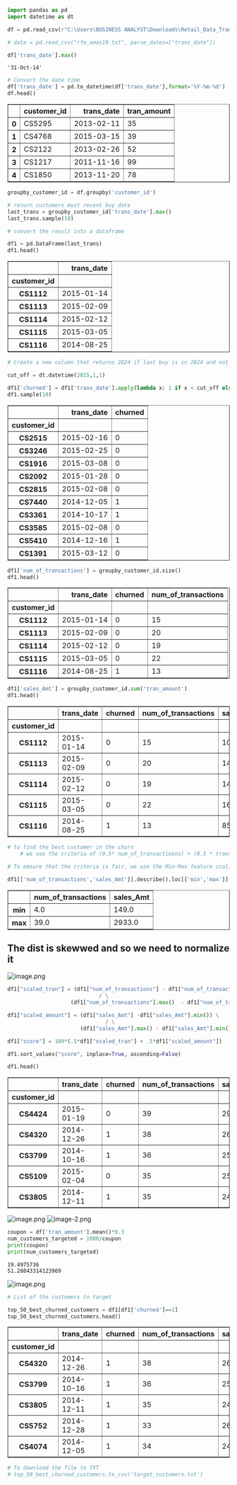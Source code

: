 ```python
import pandas as pd
import datetime as dt
```


```python
df = pd.read_csv(r"C:\Users\BUSINESS ANALYST\Downloads\Retail_Data_Transactions.csv")

# data = pd.read_csv("rfm_xmas19.txt", parse_dates=["trans_date"])
```


```python
df['trans_date'].max()
```




    '31-Oct-14'




```python
# Convert the date time
df['trans_date'] = pd.to_datetime(df['trans_date'],format='%Y-%m-%d')
df.head()
```




<div>
<style scoped>
    .dataframe tbody tr th:only-of-type {
        vertical-align: middle;
    }

    .dataframe tbody tr th {
        vertical-align: top;
    }

    .dataframe thead th {
        text-align: right;
    }
</style>
<table border="1" class="dataframe">
  <thead>
    <tr style="text-align: right;">
      <th></th>
      <th>customer_id</th>
      <th>trans_date</th>
      <th>tran_amount</th>
    </tr>
  </thead>
  <tbody>
    <tr>
      <th>0</th>
      <td>CS5295</td>
      <td>2013-02-11</td>
      <td>35</td>
    </tr>
    <tr>
      <th>1</th>
      <td>CS4768</td>
      <td>2015-03-15</td>
      <td>39</td>
    </tr>
    <tr>
      <th>2</th>
      <td>CS2122</td>
      <td>2013-02-26</td>
      <td>52</td>
    </tr>
    <tr>
      <th>3</th>
      <td>CS1217</td>
      <td>2011-11-16</td>
      <td>99</td>
    </tr>
    <tr>
      <th>4</th>
      <td>CS1850</td>
      <td>2013-11-20</td>
      <td>78</td>
    </tr>
  </tbody>
</table>
</div>




```python
groupby_customer_id = df.groupby('customer_id')
```


```python
# return customers most recent buy date
last_trans = groupby_customer_id['trans_date'].max()
last_trans.sample(10)

# convert the result into a dataframe

df1 = pd.DataFrame(last_trans) 
df1.head()
```




<div>
<style scoped>
    .dataframe tbody tr th:only-of-type {
        vertical-align: middle;
    }

    .dataframe tbody tr th {
        vertical-align: top;
    }

    .dataframe thead th {
        text-align: right;
    }
</style>
<table border="1" class="dataframe">
  <thead>
    <tr style="text-align: right;">
      <th></th>
      <th>trans_date</th>
    </tr>
    <tr>
      <th>customer_id</th>
      <th></th>
    </tr>
  </thead>
  <tbody>
    <tr>
      <th>CS1112</th>
      <td>2015-01-14</td>
    </tr>
    <tr>
      <th>CS1113</th>
      <td>2015-02-09</td>
    </tr>
    <tr>
      <th>CS1114</th>
      <td>2015-02-12</td>
    </tr>
    <tr>
      <th>CS1115</th>
      <td>2015-03-05</td>
    </tr>
    <tr>
      <th>CS1116</th>
      <td>2014-08-25</td>
    </tr>
  </tbody>
</table>
</div>




```python
# Create a new column that returns 2024 if last buy is in 2024 and not 2024 if not

cut_off = dt.datetime(2015,1,1)

df1['churned'] = df1['trans_date'].apply(lambda x: 1 if x < cut_off else 0)
df1.sample(10)
```




<div>
<style scoped>
    .dataframe tbody tr th:only-of-type {
        vertical-align: middle;
    }

    .dataframe tbody tr th {
        vertical-align: top;
    }

    .dataframe thead th {
        text-align: right;
    }
</style>
<table border="1" class="dataframe">
  <thead>
    <tr style="text-align: right;">
      <th></th>
      <th>trans_date</th>
      <th>churned</th>
    </tr>
    <tr>
      <th>customer_id</th>
      <th></th>
      <th></th>
    </tr>
  </thead>
  <tbody>
    <tr>
      <th>CS2515</th>
      <td>2015-02-16</td>
      <td>0</td>
    </tr>
    <tr>
      <th>CS3246</th>
      <td>2015-02-25</td>
      <td>0</td>
    </tr>
    <tr>
      <th>CS1916</th>
      <td>2015-03-08</td>
      <td>0</td>
    </tr>
    <tr>
      <th>CS2092</th>
      <td>2015-01-28</td>
      <td>0</td>
    </tr>
    <tr>
      <th>CS2815</th>
      <td>2015-02-08</td>
      <td>0</td>
    </tr>
    <tr>
      <th>CS7440</th>
      <td>2014-12-05</td>
      <td>1</td>
    </tr>
    <tr>
      <th>CS3361</th>
      <td>2014-10-17</td>
      <td>1</td>
    </tr>
    <tr>
      <th>CS3585</th>
      <td>2015-02-08</td>
      <td>0</td>
    </tr>
    <tr>
      <th>CS5410</th>
      <td>2014-12-16</td>
      <td>1</td>
    </tr>
    <tr>
      <th>CS1391</th>
      <td>2015-03-12</td>
      <td>0</td>
    </tr>
  </tbody>
</table>
</div>




```python
df1['num_of_transactions'] = groupby_customer_id.size()
df1.head()
```




<div>
<style scoped>
    .dataframe tbody tr th:only-of-type {
        vertical-align: middle;
    }

    .dataframe tbody tr th {
        vertical-align: top;
    }

    .dataframe thead th {
        text-align: right;
    }
</style>
<table border="1" class="dataframe">
  <thead>
    <tr style="text-align: right;">
      <th></th>
      <th>trans_date</th>
      <th>churned</th>
      <th>num_of_transactions</th>
    </tr>
    <tr>
      <th>customer_id</th>
      <th></th>
      <th></th>
      <th></th>
    </tr>
  </thead>
  <tbody>
    <tr>
      <th>CS1112</th>
      <td>2015-01-14</td>
      <td>0</td>
      <td>15</td>
    </tr>
    <tr>
      <th>CS1113</th>
      <td>2015-02-09</td>
      <td>0</td>
      <td>20</td>
    </tr>
    <tr>
      <th>CS1114</th>
      <td>2015-02-12</td>
      <td>0</td>
      <td>19</td>
    </tr>
    <tr>
      <th>CS1115</th>
      <td>2015-03-05</td>
      <td>0</td>
      <td>22</td>
    </tr>
    <tr>
      <th>CS1116</th>
      <td>2014-08-25</td>
      <td>1</td>
      <td>13</td>
    </tr>
  </tbody>
</table>
</div>




```python
df1['sales_Amt'] = groupby_customer_id.sum('tran_amount')
df1.head()
```




<div>
<style scoped>
    .dataframe tbody tr th:only-of-type {
        vertical-align: middle;
    }

    .dataframe tbody tr th {
        vertical-align: top;
    }

    .dataframe thead th {
        text-align: right;
    }
</style>
<table border="1" class="dataframe">
  <thead>
    <tr style="text-align: right;">
      <th></th>
      <th>trans_date</th>
      <th>churned</th>
      <th>num_of_transactions</th>
      <th>sales_Amt</th>
    </tr>
    <tr>
      <th>customer_id</th>
      <th></th>
      <th></th>
      <th></th>
      <th></th>
    </tr>
  </thead>
  <tbody>
    <tr>
      <th>CS1112</th>
      <td>2015-01-14</td>
      <td>0</td>
      <td>15</td>
      <td>1012</td>
    </tr>
    <tr>
      <th>CS1113</th>
      <td>2015-02-09</td>
      <td>0</td>
      <td>20</td>
      <td>1490</td>
    </tr>
    <tr>
      <th>CS1114</th>
      <td>2015-02-12</td>
      <td>0</td>
      <td>19</td>
      <td>1432</td>
    </tr>
    <tr>
      <th>CS1115</th>
      <td>2015-03-05</td>
      <td>0</td>
      <td>22</td>
      <td>1659</td>
    </tr>
    <tr>
      <th>CS1116</th>
      <td>2014-08-25</td>
      <td>1</td>
      <td>13</td>
      <td>857</td>
    </tr>
  </tbody>
</table>
</div>




```python
# to find the best customer in the churn
    # we use the criteria of (0.5* num_of_transactioons) + (0.5 * trans_amount)

# To emsure that the criteria is fair, we use the Min-Max feature scaling   

df1[['num_of_transactions','sales_Amt']].describe().loc[['min','max']]
```




<div>
<style scoped>
    .dataframe tbody tr th:only-of-type {
        vertical-align: middle;
    }

    .dataframe tbody tr th {
        vertical-align: top;
    }

    .dataframe thead th {
        text-align: right;
    }
</style>
<table border="1" class="dataframe">
  <thead>
    <tr style="text-align: right;">
      <th></th>
      <th>num_of_transactions</th>
      <th>sales_Amt</th>
    </tr>
  </thead>
  <tbody>
    <tr>
      <th>min</th>
      <td>4.0</td>
      <td>149.0</td>
    </tr>
    <tr>
      <th>max</th>
      <td>39.0</td>
      <td>2933.0</td>
    </tr>
  </tbody>
</table>
</div>



## The dist is skewwed and so we need to normalize it
![image.png](attachment:image.png)



```python
df1["scaled_tran"] = (df1["num_of_transactions"] - df1["num_of_transactions"].min()) \
                             / \
                    (df1["num_of_transactions"].max()  - df1["num_of_transactions"].min())

df1["scaled_amount"] = (df1["sales_Amt"] -df1["sales_Amt"].min()) \
                               / \
                       (df1["sales_Amt"].max() - df1["sales_Amt"].min())

df1["score"] = 100*(.5*df1["scaled_tran"] + .5*df1["scaled_amount"])

df1.sort_values("score", inplace=True, ascending=False)
```


```python
df1.head()
```




<div>
<style scoped>
    .dataframe tbody tr th:only-of-type {
        vertical-align: middle;
    }

    .dataframe tbody tr th {
        vertical-align: top;
    }

    .dataframe thead th {
        text-align: right;
    }
</style>
<table border="1" class="dataframe">
  <thead>
    <tr style="text-align: right;">
      <th></th>
      <th>trans_date</th>
      <th>churned</th>
      <th>num_of_transactions</th>
      <th>sales_Amt</th>
      <th>scaled_tran</th>
      <th>scaled_amount</th>
      <th>score</th>
    </tr>
    <tr>
      <th>customer_id</th>
      <th></th>
      <th></th>
      <th></th>
      <th></th>
      <th></th>
      <th></th>
      <th></th>
    </tr>
  </thead>
  <tbody>
    <tr>
      <th>CS4424</th>
      <td>2015-01-19</td>
      <td>0</td>
      <td>39</td>
      <td>2933</td>
      <td>1.000000</td>
      <td>1.000000</td>
      <td>100.000000</td>
    </tr>
    <tr>
      <th>CS4320</th>
      <td>2014-12-26</td>
      <td>1</td>
      <td>38</td>
      <td>2647</td>
      <td>0.971429</td>
      <td>0.897270</td>
      <td>93.434934</td>
    </tr>
    <tr>
      <th>CS3799</th>
      <td>2014-10-16</td>
      <td>1</td>
      <td>36</td>
      <td>2513</td>
      <td>0.914286</td>
      <td>0.849138</td>
      <td>88.171182</td>
    </tr>
    <tr>
      <th>CS5109</th>
      <td>2015-02-04</td>
      <td>0</td>
      <td>35</td>
      <td>2506</td>
      <td>0.885714</td>
      <td>0.846624</td>
      <td>86.616892</td>
    </tr>
    <tr>
      <th>CS3805</th>
      <td>2014-12-11</td>
      <td>1</td>
      <td>35</td>
      <td>2453</td>
      <td>0.885714</td>
      <td>0.827586</td>
      <td>85.665025</td>
    </tr>
  </tbody>
</table>
</div>



![image.png](attachment:image.png)
![image-2.png](attachment:image-2.png)


```python
coupon = df['tran_amount'].mean()*0.3
num_customers_targeted = 1000/coupon
print(coupon)
print(num_customers_targeted)
```

    19.4975736
    51.28843314123969
    

![image.png](attachment:image.png)


```python
# List of the customers to target

top_50_best_churned_customers = df1[df1['churned']==1]
top_50_best_churned_customers.head()
```




<div>
<style scoped>
    .dataframe tbody tr th:only-of-type {
        vertical-align: middle;
    }

    .dataframe tbody tr th {
        vertical-align: top;
    }

    .dataframe thead th {
        text-align: right;
    }
</style>
<table border="1" class="dataframe">
  <thead>
    <tr style="text-align: right;">
      <th></th>
      <th>trans_date</th>
      <th>churned</th>
      <th>num_of_transactions</th>
      <th>sales_Amt</th>
      <th>scaled_tran</th>
      <th>scaled_amount</th>
      <th>score</th>
    </tr>
    <tr>
      <th>customer_id</th>
      <th></th>
      <th></th>
      <th></th>
      <th></th>
      <th></th>
      <th></th>
      <th></th>
    </tr>
  </thead>
  <tbody>
    <tr>
      <th>CS4320</th>
      <td>2014-12-26</td>
      <td>1</td>
      <td>38</td>
      <td>2647</td>
      <td>0.971429</td>
      <td>0.897270</td>
      <td>93.434934</td>
    </tr>
    <tr>
      <th>CS3799</th>
      <td>2014-10-16</td>
      <td>1</td>
      <td>36</td>
      <td>2513</td>
      <td>0.914286</td>
      <td>0.849138</td>
      <td>88.171182</td>
    </tr>
    <tr>
      <th>CS3805</th>
      <td>2014-12-11</td>
      <td>1</td>
      <td>35</td>
      <td>2453</td>
      <td>0.885714</td>
      <td>0.827586</td>
      <td>85.665025</td>
    </tr>
    <tr>
      <th>CS5752</th>
      <td>2014-12-28</td>
      <td>1</td>
      <td>33</td>
      <td>2612</td>
      <td>0.828571</td>
      <td>0.884698</td>
      <td>85.663485</td>
    </tr>
    <tr>
      <th>CS4074</th>
      <td>2014-12-05</td>
      <td>1</td>
      <td>34</td>
      <td>2462</td>
      <td>0.857143</td>
      <td>0.830819</td>
      <td>84.398091</td>
    </tr>
  </tbody>
</table>
</div>




```python
# To download the file to TXT
# top_50_best_churned_customers.to_csv('target_customers.txt')

```


```python

```
